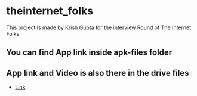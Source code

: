 # theinternet_folks

This project is made by Krish Gupta for the interview Round of The Internet Folks

## You can find App link inside apk-files folder

## App link and Video is also there in the drive files




- [Link](https://drive.google.com/drive/folders/1QkzV9R-S_oZh6qzeXxVU_QuAG2LHkmOW?usp=share_link)



